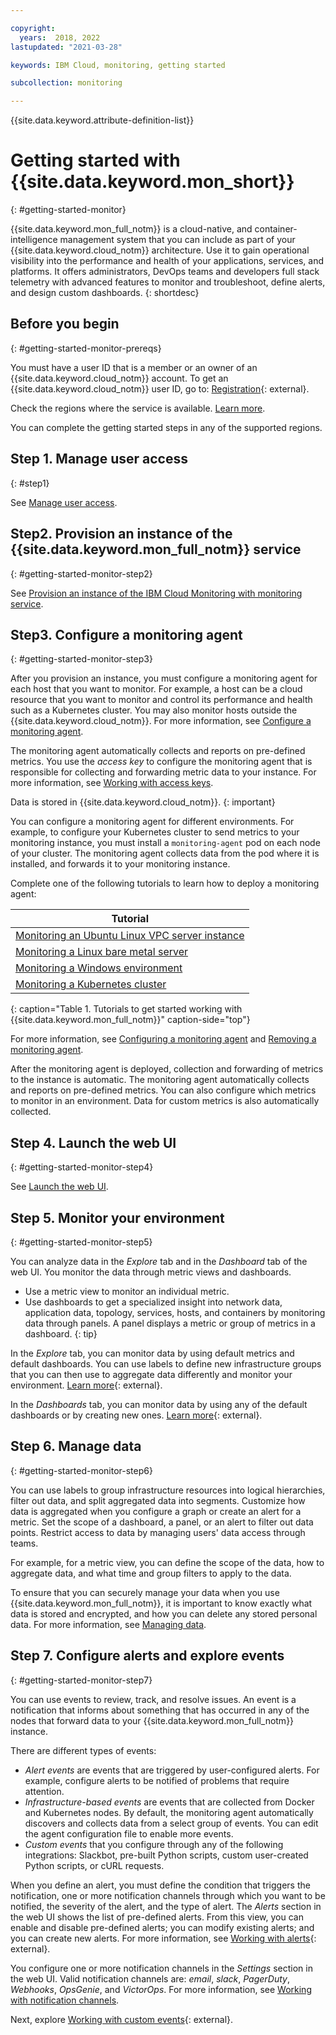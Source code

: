 ```yaml
---

copyright:
  years:  2018, 2022
lastupdated: "2021-03-28"

keywords: IBM Cloud, monitoring, getting started

subcollection: monitoring

---
```


{{site.data.keyword.attribute-definition-list}}


# Getting started with {{site.data.keyword.mon_short}}
{: #getting-started-monitor}

{{site.data.keyword.mon_full_notm}} is a cloud-native, and container-intelligence management system that you can include as part of your {{site.data.keyword.cloud_notm}} architecture. Use it to gain operational visibility into the performance and health of your applications, services, and platforms. It offers administrators, DevOps teams and developers full stack telemetry with advanced features to monitor and troubleshoot, define alerts, and design custom dashboards.
{: shortdesc}



## Before you begin
{: #getting-started-monitor-prereqs}

You must have a user ID that is a member or an owner of an {{site.data.keyword.cloud_notm}} account. To get an {{site.data.keyword.cloud_notm}} user ID, go to: [Registration](https://cloud.ibm.com/login){: external}.

Check the regions where the service is available. [Learn more](/docs/monitoring?topic=monitoring-endpoints#endpoints_regions).

You can complete the getting started steps in any of the supported regions.


## Step 1. Manage user access
{: #step1}

See [Manage user access](/docs/monitoring?topic=monitoring-getting-started#getting-started-step1).

## Step2. Provision an instance of the {{site.data.keyword.mon_full_notm}} service
{: #getting-started-monitor-step2}

See [Provision an instance of the IBM Cloud Monitoring with monitoring service](/docs/monitoring?topic=monitoring-provision).

## Step3. Configure a monitoring agent
{: #getting-started-monitor-step3}

After you provision an instance, you must configure a monitoring agent for each host that you want to monitor. For example, a host can be a cloud resource that you want to monitor and control its performance and health such as a Kubernetes cluster. You may also monitor hosts outside the {{site.data.keyword.cloud_notm}}. For more information, see [Configure a monitoring agent](/docs/monitoring?topic=monitoring-config_agent).

The monitoring agent automatically collects and reports on pre-defined metrics. You use the *access key* to configure the monitoring agent that is responsible for collecting and forwarding metric data to your instance. For more information, see [Working with access keys](/docs/monitoring?topic=monitoring-access_key#access_key).

Data is stored in {{site.data.keyword.cloud_notm}}.
{: important}

You can configure a monitoring agent for different environments. For example, to configure your Kubernetes cluster to send metrics to your monitoring instance, you must install a `monitoring-agent` pod on each node of your cluster. The monitoring agent collects data from the pod where it is installed, and forwards it to your monitoring instance.

Complete one of the following tutorials to learn how to deploy a monitoring agent:

|	Tutorial                        | 
|---------------------------------|
| [Monitoring an Ubuntu Linux VPC server instance](/docs/monitoring?topic=monitoring-ubuntu#ubuntu) |
| [Monitoring a Linux bare metal server](/docs/monitoring?topic=monitoring-baremetal_linux) | 
| [Monitoring a Windows environment](/docs/monitoring?topic=monitoring-windows) |
| [Monitoring a Kubernetes cluster](/docs/monitoring?topic=monitoring-kubernetes_cluster) | 
{: caption="Table 1. Tutorials to get started working with {{site.data.keyword.mon_full_notm}}" caption-side="top"} 

For more information, see [Configuring a monitoring agent](/docs/monitoring?topic=monitoring-config_agent) and [Removing a monitoring agent](/docs/monitoring?topic=monitoring-remove_agent).

After the monitoring agent is deployed, collection and forwarding of metrics to the instance is automatic. The monitoring agent automatically collects and reports on pre-defined metrics. You can also configure which metrics to monitor in an environment. Data for custom metrics is also automatically collected.


## Step 4. Launch the web UI
{: #getting-started-monitor-step4}

See [Launch the web UI](/docs/monitoring?topic=monitoring-launch).

## Step 5. Monitor your environment
{: #getting-started-monitor-step5}

You can analyze data in the *Explore* tab and in the *Dashboard* tab of the web UI. You monitor the data through metric views and dashboards. 

* Use a metric view to monitor an individual metric.
* Use dashboards to get a specialized insight into network data, application data, topology, services, hosts, and containers by monitoring data through panels. A panel displays a metric or group of metrics in a dashboard.
{: tip}

In the *Explore* tab, you can monitor data by using default metrics and default dashboards. You can use labels to define new infrastructure groups that you can then use to aggregate data differently and monitor your environment. [Learn more](https://docs.sysdig.com/en/explore-interface.html){: external}.

In the *Dashboards* tab, you can monitor data by using any of the default dashboards or by creating new ones. [Learn more](https://docs.sysdig.com/en/dashboards.html){: external}.



## Step 6. Manage data
{: #getting-started-monitor-step6}

You can use labels to group infrastructure resources into logical hierarchies, filter out data, and split aggregated data into segments. Customize how data is aggregated when you configure a graph or create an alert for a metric. Set the scope of a dashboard, a panel, or an alert to filter out data points. Restrict access to data by managing users' data access through teams. 

For example, for a metric view, you can define the scope of the data, how to aggregate data, and what time and group filters to apply to the data. 

To ensure that you can securely manage your data when you use {{site.data.keyword.mon_full_notm}}, it is important to know exactly what data is stored and encrypted, and how you can delete any stored personal data. For more information, see [Managing data](/docs/monitoring?topic=monitoring-mng-data).



## Step 7. Configure alerts and explore events
{: #getting-started-monitor-step7}

You can use events to review, track, and resolve issues. An event is a notification that informs about something that has occurred in any of the nodes that forward data to your {{site.data.keyword.mon_full_notm}} instance. 

There are different types of events: 

* *Alert events* are events that are triggered by user-configured alerts. For example, configure alerts to be notified of problems that require attention. 
* *Infrastructure-based events* are events that are collected from Docker and Kubernetes nodes. By default, the monitoring agent automatically discovers and collects data from a select group of events. You can edit the agent configuration file to enable more events.
* *Custom events* that you configure through any of the following integrations: Slackbot, pre-built Python scripts, custom user-created Python scripts, or cURL requests.

When you define an alert, you must define the condition that triggers the notification, one or more notification channels through which you want to be notified, the severity of the alert, and the type of alert. The *Alerts* section in the web UI shows the list of pre-defined alerts. From this view, you can enable and disable pre-defined alerts; you can modify existing alerts; and you can create new alerts. For more information, see [Working with alerts](https://docs.sysdig.com/en/alerts.html){: external}.

You configure one or more notification channels in the *Settings* section in the web UI. Valid notification channels are: *email*, *slack*, *PagerDuty*, *Webhooks*, *OpsGenie*, and *VictorOps*. For more information, see [Working with notification channels](/docs/monitoring?topic=monitoring-notifications).

Next, explore [Working with custom events](https://docs.sysdig.com/en/events.html){: external}.


